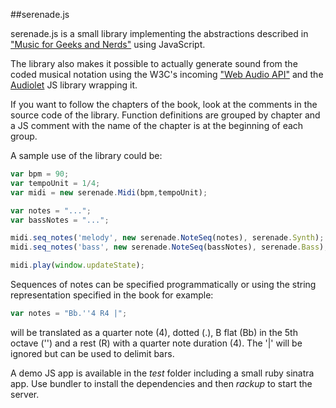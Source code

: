 ##serenade.js

serenade.js is a small library implementing the abstractions described in ["Music for Geeks and Nerds"](http://musicforgeeksandnerds.com/) using JavaScript.

The library also makes it possible to actually generate sound from the coded musical notation using the W3C's incoming ["Web Audio API"](https://dvcs.w3.org/hg/audio/raw-file/tip/webaudio/specification.html) and the [Audiolet](https://github.com/oampo/Audiolet/) JS library wrapping it.

If you want to follow the chapters of the book, look at the comments in the source code of the library. Function definitions are grouped by chapter and a JS comment with the name of the chapter is at the beginning of each group.

A sample use of the library could be:

```js
var bpm = 90;
var tempoUnit = 1/4;
var midi = new serenade.Midi(bpm,tempoUnit);

var notes = "...";
var bassNotes = "...";

midi.seq_notes('melody', new serenade.NoteSeq(notes), serenade.Synth);
midi.seq_notes('bass', new serenade.NoteSeq(bassNotes), serenade.Bass);

midi.play(window.updateState);
```

Sequences of notes can be specified programmatically or using the string representation specified in the book for example:

```js
var notes = "Bb.''4 R4 |";
```

will be translated as a quarter note (4), dotted (.), B flat (Bb) in the 5th octave ('') and a rest (R) with a quarter note duration (4). The '|' will be ignored but can be used to delimit bars.

A demo JS app is available in the *test* folder including a small ruby sinatra app. Use bundler to install the dependencies and then *rackup* to start the server.